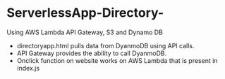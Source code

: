 # ServerlessApp-Directory-

Using AWS Lambda API Gateway, S3 and Dynamo DB

* directoryapp.html pulls data from DyanmoDB using API calls.
* API Gateway provides the ability to call DyanmoDB.
* Onclick function on website works on AWS Lambda that is present in index.js
